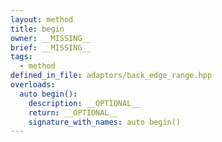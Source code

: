 ```yaml
---
layout: method
title: begin
owner: __MISSING__
brief: __MISSING__
tags:
  - method
defined_in_file: adaptors/back_edge_range.hpp
overloads:
  auto begin():
    description: __OPTIONAL__
    return: __OPTIONAL__
    signature_with_names: auto begin()
---
```

